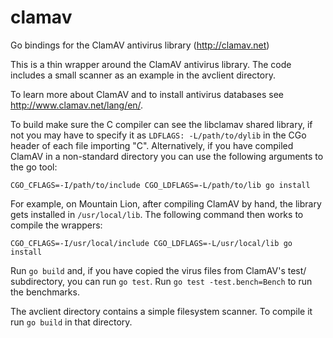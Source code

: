 clamav
======

Go bindings for the ClamAV antivirus library (http://clamav.net)

This is a thin wrapper around the ClamAV antivirus library. The code includes a small scanner as an
example in the avclient directory. 

To learn more about ClamAV and to install antivirus databases see http://www.clamav.net/lang/en/.

To build make sure the C compiler can see the libclamav shared library, if not you may have to
specify it as `LDFLAGS: -L/path/to/dylib` in the CGo header of each file importing "C". Alternatively, if you
have compiled ClamAV in a non-standard directory you can use the following arguments to the go tool:

	CGO_CFLAGS=-I/path/to/include CGO_LDFLAGS=-L/path/to/lib go install

For example, on Mountain Lion, after compiling ClamAV by hand, the library gets installed in 
`/usr/local/lib`. The following command then works to compile the wrappers:

	CGO_CFLAGS=-I/usr/local/include CGO_LDFLAGS=-L/usr/local/lib go install

Run `go build` and, if you have copied the virus files from ClamAV's test/ subdirectory, you can 
run `go test`. Run `go test -test.bench=Bench` to run the benchmarks.

The avclient directory contains a simple filesystem scanner. To compile it run `go build` in that
directory.
